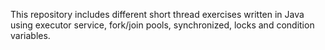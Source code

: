 This repository includes different short thread exercises written in Java using executor service, fork/join pools, synchronized, locks and condition variables.
